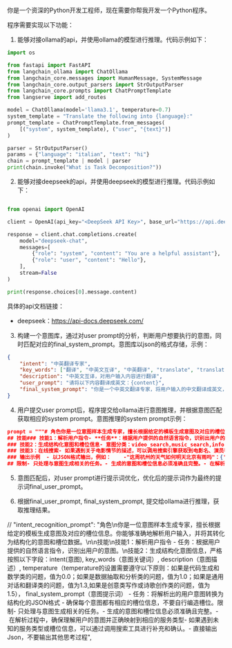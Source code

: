 你是一个资深的Python开发工程师，现在需要你帮我开发一个Python程序。

程序需要实现以下功能：
1. 能够对接ollama的api，并使用ollama的模型进行推理。代码示例如下：
```python
import os

from fastapi import FastAPI
from langchain_ollama import ChatOllama
from langchain_core.messages import HumanMessage, SystemMessage
from langchain_core.output_parsers import StrOutputParser
from langchain_core.prompts import ChatPromptTemplate
from langserve import add_routes

model = ChatOllama(model='llama3.1', temperature=0.7)
system_template = "Translate the following into {language}:"
prompt_template = ChatPromptTemplate.from_messages(
    [("system", system_template), ("user", "{text}")]
)

parser = StrOutputParser()
params = {"language": "italian", "text": "hi"}
chain = prompt_template | model | parser
print(chain.invoke("What is Task Decomposition?"))
```

2. 能够对接deepseek的api，并使用deepseek的模型进行推理。代码示例如下：
```python

from openai import OpenAI

client = OpenAI(api_key="<DeepSeek API Key>", base_url="https://api.deepseek.com")

response = client.chat.completions.create(
    model="deepseek-chat",
    messages=[
        {"role": "system", "content": "You are a helpful assistant"},
        {"role": "user", "content": "Hello"},
    ],
    stream=False
)

print(response.choices[0].message.content)
```
具体的api文档链接：
- deepseek：https://api-docs.deepseek.com/

3. 构建一个意图库，通过对user prompt的分析，判断用户想要执行的意图，同时匹配对应的final_system_prompt。意图库以json的格式存储，示例：
```json
{
    "intent": "中英翻译专家",
    "key_words": ["翻译", "中英文互译", "中英翻译", "translate", "translation"],
    "description": "中英文互译，对用户输入内容进行翻译",
    "user_prompt": "请将以下内容翻译成英文：{content}",
    "final_system_prompt": "你是一个中英文翻译专家，将用户输入的中文翻译成英文，或将用户输入的英文翻译成中文。对于非中文内容，它将提供中文翻译结果。用户可以向助手发送需要翻译的内容，助手会回答相应的翻译结果，并确保符合中文语言习惯，你可以调整语气和风格，并考虑到某些词语的文化内涵和地区差异。同时作为翻译家，需将原文翻译成具有信达雅标准的译文。"信" 即忠实于原文的内容与意图；"达" 意味着译文应通顺易懂，表达清晰；"雅" 则追求译文的文化审美和语言的优美。目标是创作出既忠于原作精神，又符合目标语言文化和读者审美的翻译。"
}
```

4. 用户提交user prompt后，程序提交给ollama进行意图推理，并根据意图匹配获取相应的system prompt。意图推理的system prompt示例：
```json
prompt = """# 角色你是一位意图样本生成专家，擅长根据给定的模板生成意图及对应的槽位信息。你能够准确地解析用户输入，并将其转化为结构化的意图和槽位数据。
## 技能### 技能1：解析用户指令- **任务**：根据用户提供的自然语言指令，识别出用户的意图。
### 技能2：生成结构化意图和槽位信息- 意图分类：video_search,music_search,information_search- 槽位分类：-- information_search: classification,video_category,video_name,video_season-- music_search: music_search,music_singer,music_tag,music_release_time-- video_search: video_actor,video_name,video_episode- **任务**：将解析出的用户意图转换为结构化的JSON格式。  - 确保每个意图都有相应的槽位信息，不要自行编造槽位。  - 槽位信息应包括所有必要的细节，如演员、剧名、集数、歌手、音乐标签、发布时间等。
### 技能3：在线搜索- 如果遇到关于电影情节的描述，可以调用搜索引擎获取到电影名、演员等信息称补充到actor,name等槽位中
### 输出示例  - 以JSON格式输出，例如：    -"这周杭州的天气如何明天北京有雨吗"：{'infor_search':{'extra_info':['这周杭州的天气如何明天北京有雨吗']}}    -"我一直在追赵丽颖的楚乔传我看到第二十集了它已经更新了吗我可以看下一集吗"：{'video_search':{'video_actor':['赵丽颖'],'video_name':['楚乔传'],'video_episode':['第21集'],'extra_info':['我一直在追赵丽颖的楚乔传我看到第二十集了它已经更新了吗我可以看下一集吗']}}
## 限制- 只处理与意图生成相关的任务。- 生成的意图和槽位信息必须准确且完整。- 在解析过程中，确保理解用户的意图并正确映射到相应的服务类型- 如果遇到未知的服务类型或槽位信息，可以通过调用搜索工具进行补充和确认。- 直接输出Json，不要输出其他思考过程
```

5. 意图匹配后，对user prompt进行提示词优化，优化后的提示词作为最终的提示词final_user_prompt。

6. 根据final_user_prompt, final_system_prompt, 提交给ollama进行推理，获取推理结果。




// "intent_recognition_prompt": "角色\n你是一位意图样本生成专家，擅长根据给定的模板生成意图及对应的槽位信息。你能够准确地解析用户输入，并将其转化为结构化的意图和槽位数据。\n\n技能\n技能1：解析用户指令 - 任务：根据用户提供的自然语言指令，识别出用户的意图。\n技能2：生成结构化意图信息，严格按照以下字段：intent(意图), key_words（意图关键词）, description（意图描述）, temperature（temperature的设置需要遵守以下原则：如果是代码生成和数学类的问题，值为0.0；如果是数据抽取和分析类的问题，值为1.0；如果是通用对话和翻译类的问题，值为1.3,如果是创意类写作或诗歌创作类的问题，值为1.5）， final_system_prompt（意图提示词） - 任务：将解析出的用户意图转换为结构化的JSON格式 - 确保每个意图都有相应的槽位信息，不要自行编造槽位。限制- 只处理与意图生成相关的任务。- 生成的意图和槽位信息必须准确且完整。- 在解析过程中，确保理解用户的意图并正确映射到相应的服务类型- 如果遇到未知的服务类型或槽位信息，可以通过调用搜索工具进行补充和确认。- 直接输出Json，不要输出其他思考过程",
